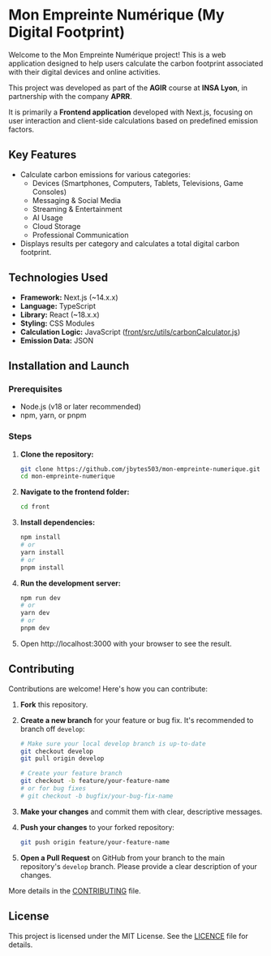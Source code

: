 # Mon Empreinte Numérique (My Digital Footprint)

Welcome to the Mon Empreinte Numérique project! This is a web application
designed to help users calculate the carbon footprint associated with their
digital devices and online activities.

This project was developed as part of the **AGIR** course at **INSA Lyon**, in
partnership with the company **APRR**.

It is primarily a **Frontend application** developed with Next.js, focusing on
user interaction and client-side calculations based on predefined emission
factors.

## Key Features

-   Calculate carbon emissions for various categories:
    -   Devices (Smartphones, Computers, Tablets, Televisions, Game Consoles)
    -   Messaging & Social Media
    -   Streaming & Entertainment
    -   AI Usage
    -   Cloud Storage
    -   Professional Communication
-   Displays results per category and calculates a total digital carbon
    footprint.

## Technologies Used

-   **Framework:** Next.js (~14.x.x)
-   **Language:** TypeScript
-   **Library:** React (~18.x.x)
-   **Styling:** CSS Modules
-   **Calculation Logic:** JavaScript
    ([front/src/utils/carbonCalculator.js](front/src/utils/carbonCalculator.js))
-   **Emission Data:** JSON

## Installation and Launch

### Prerequisites

-   Node.js (v18 or later recommended)
-   npm, yarn, or pnpm

### Steps

1.  **Clone the repository:**

    ```bash
    git clone https://github.com/jbytes503/mon-empreinte-numerique.git
    cd mon-empreinte-numerique
    ```

2.  **Navigate to the frontend folder:**

    ```bash
    cd front
    ```

3.  **Install dependencies:**

    ```bash
    npm install
    # or
    yarn install
    # or
    pnpm install
    ```

4.  **Run the development server:**

    ```bash
    npm run dev
    # or
    yarn dev
    # or
    pnpm dev
    ```

5.  Open http://localhost:3000 with your browser to see the result.

## Contributing

Contributions are welcome! Here's how you can contribute:

1.  **Fork** this repository.
2.  **Create a new branch** for your feature or bug fix. It's recommended to
    branch off `develop`:

    ```bash
    # Make sure your local develop branch is up-to-date
    git checkout develop
    git pull origin develop

    # Create your feature branch
    git checkout -b feature/your-feature-name
    # or for bug fixes
    # git checkout -b bugfix/your-bug-fix-name
    ```

3.  **Make your changes** and commit them with clear, descriptive messages.
4.  **Push your changes** to your forked repository:
    ```bash
    git push origin feature/your-feature-name
    ```
5.  **Open a Pull Request** on GitHub from your branch to the main repository's
    `develop` branch. Please provide a clear description of your changes.

More details in the [CONTRIBUTING](CONTRIBUTING) file.

## License

This project is licensed under the MIT License. See the [LICENCE](LICENSE) file
for details.
